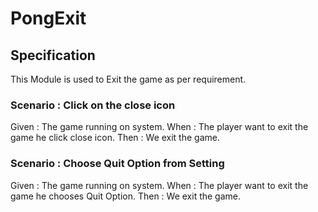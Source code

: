 # PongExit

## Specification

This Module is used to Exit the game as per requirement.

### Scenario : Click on the close icon

Given : The game running on system.
When : The player want to exit the game he click close icon.
Then : We exit the game.

### Scenario : Choose Quit Option from Setting

Given : The game running on system.
When : The player want to exit the game he chooses Quit Option.
Then : We exit the game.
